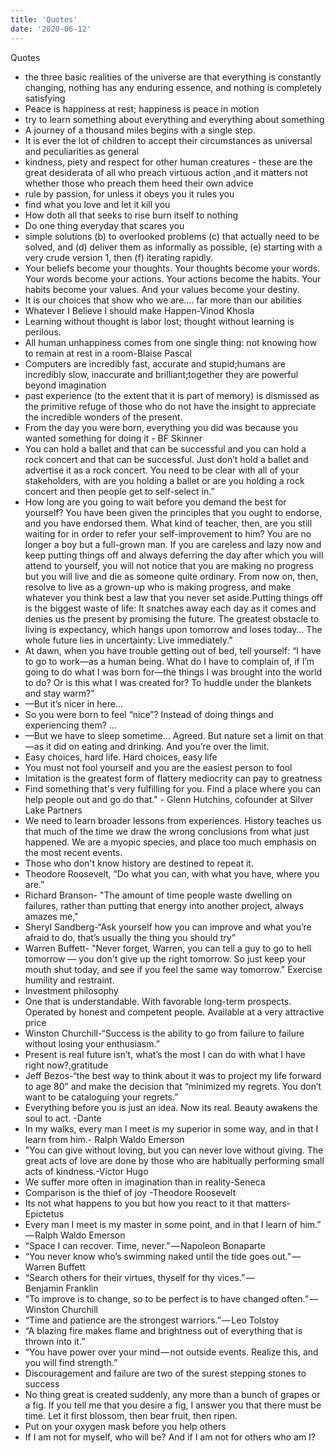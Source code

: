 ```yaml
---
title: 'Quotes'
date: '2020-06-12'
---
```


Quotes
* the three basic realities of the universe are that everything is constantly changing, nothing has any enduring essence, and nothing is completely satisfying
* Peace is happiness at rest; happiness is peace in motion
* try to learn something about everything and everything about something
*  A journey of a thousand miles begins with a single step. 
* It is ever the lot of children to accept their circumstances as universal and peculiarities as general
* kindness, piety and respect for other human creatures - these are the great desiderata of all who preach virtuous action ,and it matters not whether those who preach them heed their own advice
* rule by passion, for unless it obeys you it rules you
* find what you love and let it kill you
* How doth all that seeks to rise burn itself to nothing
* Do one thing everyday that scares you
* simple solutions (b) to overlooked problems (c) that actually need to be solved, and (d) deliver them as informally as possible, (e) starting with a very crude version 1, then (f) iterating rapidly.
* Your beliefs become your thoughts. Your thoughts become your words. Your words become your actions. Your actions become the habits. Your habits become your values. And your values become your destiny.
* It is our choices that show who we are.... far more than our abilities
* Whatever I Believe I should make Happen-Vinod Khosla
* Learning without thought is labor lost; thought without learning is perilous.
* All human unhappiness comes from one single thing: not knowing how to remain at rest in a room-Blaise Pascal
* Computers are incredibly fast, accurate and stupid;humans are incredibly slow, inaccurate and brilliant;together they are powerful beyond imagination
* past experience (to the extent that it is part of memory) is dismissed as the primitive refuge of those who do not have the insight to appreciate the incredible wonders of the present.
* From the day you were born, everything you did was because you wanted something for doing it - BF Skinner
* You can hold a ballet and that can be successful and you can hold a rock concert and that can be successful. Just don’t hold a ballet and advertise it as a rock concert. You need to be clear with all of your stakeholders, with are you holding a ballet or are you holding a rock concert and then people get to self-select in.”
* How long are you going to wait before you demand the best for yourself? You have been given the principles that you ought to endorse, and you have endorsed them. What kind of teacher, then, are you still waiting for in order to refer your self-improvement to him? You are no longer a boy but a full-grown man. If you are careless and lazy now and keep putting things off and always deferring the day after which you will attend to yourself, you will not notice that you are making no progress but you will live and die as someone quite ordinary. From now on, then, resolve to live as a grown-up who is making progress, and make whatever you think best a law that you never set aside.Putting things off is the biggest waste of life: It snatches away each day as it comes and denies us the present by promising the future. The greatest obstacle to living is expectancy, which hangs upon tomorrow and loses today… The whole future lies in uncertainty: Live immediately.”
* At dawn, when you have trouble getting out of bed, tell yourself: “I have to go to work—as a human being. What do I have to complain of, if I’m going to do what I was born for—the things I was brought into the world to do? Or is this what I was created for? To huddle under the blankets and stay warm?”
* —But it’s nicer in here…
* So you were born to feel “nice”? Instead of doing things and experiencing them? …
* —But we have to sleep sometime… Agreed. But nature set a limit on that—as it did on eating and drinking. And you’re over the limit.
* Easy choices, hard life. Hard choices, easy life
* You must not fool yourself and you are the easiest person to fool
* Imitation is the greatest form of flattery mediocrity can pay to greatness 
* Find something that's very fulfilling for you. Find a place where you can help people out and go do that." - Glenn Hutchins, cofounder at Silver Lake Partners
* We need to learn broader lessons from experiences. History teaches us that much of the time we draw the wrong conclusions from what just happened. We are a myopic species, and place too much emphasis on the most recent events. 
* Those who don't know history are destined to repeat it.
* Theodore Roosevelt, “Do what you can, with what you have, where you are.”
* Richard Branson- "The amount of time people waste dwelling on failures, rather than putting that energy into another project, always amazes me," 
* Sheryl Sandberg-“Ask yourself how you can improve and what you’re afraid to do, that’s usually the thing you should try”
* Warren Buffett- "Never forget, Warren, you can tell a guy to go to hell tomorrow — you don't give up the right tomorrow. So just keep your mouth shut today, and see if you feel the same way tomorrow." Exercise humility and restraint.
* Investment philosophy
* One that is understandable. With favorable long-term prospects. Operated by honest and competent people. Available at a very attractive price
* Winston Churchill-“Success is the ability to go from failure to failure without losing your enthusiasm.”
* Present is real future isn’t, what’s the most I can do with what I have right now?,gratitude
* Jeff Bezos-“the best way to think about it was to project my life forward to age 80” and make the decision that “minimized my regrets. You don’t want to be cataloguing your regrets.”
* Everything before you is just an idea. Now its real. Beauty awakens the soul to act. -Dante
*  In my walks, every man I meet is my superior in some way, and in that I learn from him.- Ralph Waldo Emerson
* "You can give without loving, but you can never love without giving. The great acts of love are done by those who are habitually performing small acts of kindness.-Victor Hugo
* We suffer more often in imagination than in reality-Seneca
* Comparison is the thief of joy -Theodore Roosevelt
* Its not what happens to you but how you react to it that matters-Epictetus
* Every man I meet is my master in some point, and in that I learn of him.” — Ralph Waldo Emerson
* “Space I can recover. Time, never.” — Napoleon Bonaparte
* “You never know who’s swimming naked until the tide goes out.” — Warren Buffett
* “Search others for their virtues, thyself for thy vices.” — Benjamin Franklin
* “To improve is to change, so to be perfect is to have changed often.” — Winston Churchill
* “Time and patience are the strongest warriors.” — Leo Tolstoy
* “A blazing fire makes flame and brightness out of everything that is thrown into it.”
* “You have power over your mind — not outside events. Realize this, and you will find strength.”
* Discouragement and failure are two of the surest stepping stones to success
* No thing great is created suddenly, any more than a bunch of grapes or a fig. If you tell me that you desire a fig, I answer you that there must be time. Let it first blossom, then bear fruit, then ripen.
* Put on your oxygen mask before you help others
* If I am not for myself, who will be? And if I am not for others who am I?

